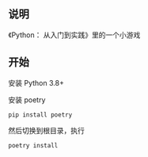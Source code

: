 ## 说明

《Python： 从入门到实践》里的一个小游戏

## 开始

安装 Python 3.8+

安装 poetry

```
pip install poetry
```

然后切换到根目录，执行

```
poetry install
```
